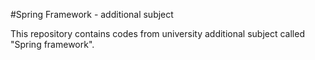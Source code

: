 #Spring Framework - additional subject

This repository contains codes from university additional subject called "Spring framework".
